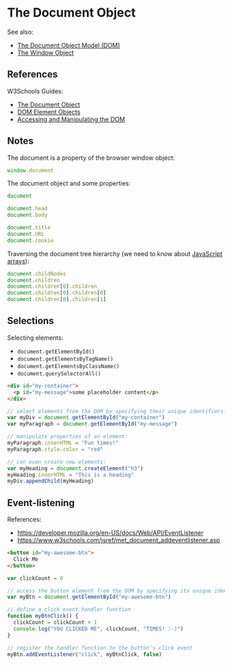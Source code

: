 
# The Document Object

See also:
  + [The Document Object Model (DOM)](document-object-model.md)
  + [The Window Object](window.md)

## References

W3Schools Guides:

  + [The Document Object](https://www.w3schools.com/jsref/dom_obj_document.asp)
  + [DOM Element Objects](https://www.w3schools.com/jsref/dom_obj_all.asp)
  + [Accessing and Manipulating the DOM](https://www.w3schools.com/js/js_htmldom_document.asp)

## Notes

The document is a property of the browser window object:

```js
window.document
```

The document object and some properties:

```js
document

document.head
document.body

document.title
document.URL
document.cookie
```

Traversing the document tree hierarchy (we need to know about [JavaScript arrays](README.md#Arrays)):

```` js
document.childNodes
document.children
document.children[0].children
document.children[0].children[0]
document.children[0].children[1]
````

## Selections

Selecting elements:

  + `document.getElementById()`
  + `document.getElementsByTagName()`
  + `document.getElementsByClassName()`
  + `document.querySelectorAll()`

```html
<div id="my-container">
  <p id="my-message">some placeholder content</p>
</div>
```

```js
// select elements from the DOM by specifying their unique identifiers:
var myDiv = document.getElementById("my-container")
var myParagraph = document.getElementById("my-message")

// manipulate properties of an element:
myParagraph.innerHTML = "Fun times!"
myParagraph.style.color = "red"

// can even create new elements:
var myHeading = document.createElement("h3")
myHeading.innerHTML = "This is a heading"
myDiv.appendChild(myHeading)
```

## Event-listening

References:

  + https://developer.mozilla.org/en-US/docs/Web/API/EventListener
  + https://www.w3schools.com/jsref/met_document_addeventlistener.asp

```html
<button id="my-awesome-btn">
  Click Me
</button>
```

```js
var clickCount = 0

// access the button element from the DOM by specifying its unique identifier
var myBtn = document.getElementById("my-awesome-btn")

// define a click event handler function
function myBtnClick() {
  clickCount = clickCount + 1
  console.log("YOU CLICKED ME", clickCount, "TIMES! :-)")
}

// register the handler function to the button's click event
myBtn.addEventListener("click", myBtnClick, false)
```

